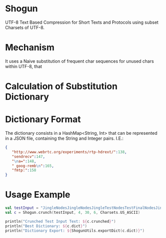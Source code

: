 # Shogun
UTF-8 Text Based Compression for Short Texts and Protocols using subset Charsets of UTF-8.

# Mechanism
It uses a Naive substitution of frequent char sequences for unused chars within UTF-8, that 

# Calculation of Substitution Dictionary

# Dictionary Format
The dictionary consists in a HashMap<String, Int> that can be represented in a JSON file, containing the String and Integer pairs.
I.E.:

```json
{  
   "http://www.webrtc.org/experiments/rtp-hdrext/":138,
   "sendrecv":147,
   "\na=":148,
   " goog-remb\n":165,
   "fmtp:":158
}
```

# Usage Example

```kotlin
val testInput = "JingleNodesJingleNodesJingleTestNodesTestFinalNodesJingle"
val c = Shogun.crunch(testInput, 4, 30, 6, Charsets.US_ASCII)

println("Crunched Test Input Text: ${c.crunched}")
println("Best Dictionary: ${c.dict}")
println("Dictionary Export: ${ShogunUtils.exportDict(c.dict)}")

```
